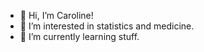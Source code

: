 - 👋 Hi, I’m Caroline!
- 👀 I’m interested in statistics and medicine.
- 🌱 I’m currently learning stuff.

<!---
remsedevir/remsedevir is a ✨ special ✨ repository because its `README.md` (this file) appears on your GitHub profile.
You can click the Preview link to take a look at your changes.
--->


